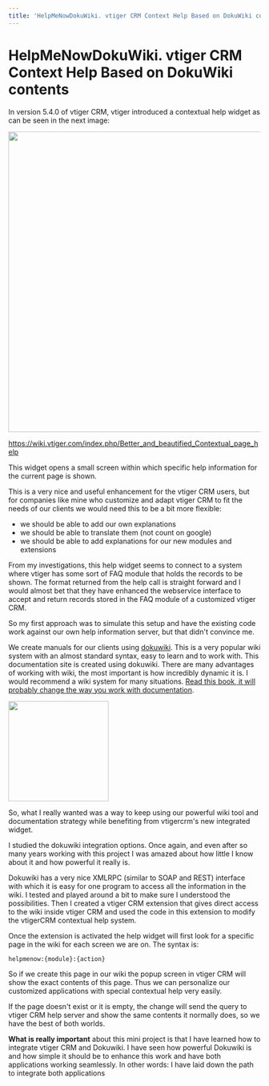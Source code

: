 ```yaml
---
title: 'HelpMeNowDokuWiki. vtiger CRM Context Help Based on DokuWiki contents'
---
```


HelpMeNowDokuWiki. vtiger CRM Context Help Based on DokuWiki contents
=====================================================================

In version 5.4.0 of vtiger CRM, vtiger introduced a contextual help
widget as can be seen in the next image:

<img src="/en/integrations/helpwidget.png" class="align-center" width="600" />

<https://wiki.vtiger.com/index.php/Better_and_beautified_Contextual_page_help>

This widget opens a small screen within which specific help information
for the current page is shown.

This is a very nice and useful enhancement for the vtiger CRM users, but
for companies like mine who customize and adapt vtiger CRM to fit the
needs of our clients we would need this to be a bit more flexible:

-   we should be able to add our own explanations
-   we should be able to translate them (not count on google)
-   we should be able to add explanations for our new modules and
    extensions

From my investigations, this help widget seems to connect to a system
where vtiger has some sort of FAQ module that holds the records to be
shown. The format returned from the help call is straight forward and I
would almost bet that they have enhanced the webservice interface to
accept and return records stored in the FAQ module of a customized
vtiger CRM.

So my first approach was to simulate this setup and have the existing
code work against our own help information server, but that didn't
convince me.

We create manuals for our clients using
[dokuwiki](https://www.dokuwiki.org/). This is a very popular wiki
system with an almost standard syntax, easy to learn and to work with.
This documentation site is created using dokuwiki. There are many
advantages of working with wiki, the most important is how incredibly
dynamic it is. I would recommend a wiki system for many situations.
[Read this book, it will probably change the way you work with
documentation](http://www.amazon.com/Wikipatterns-Stewart-Mader/dp/0470223626).

<img src="/en/integrations/wikipatterns.jpg" width="200" />

So, what I really wanted was a way to keep using our powerful wiki tool
and documentation strategy while benefiting from vtigercrm's new
integrated widget.

I studied the dokuwiki integration options. Once again, and even after
so many years working with this project I was amazed about how little I
know about it and how powerful it really is.

Dokuwiki has a very nice XMLRPC (similar to SOAP and REST) interface
with which it is easy for one program to access all the information in
the wiki. I tested and played around a bit to make sure I understood the
possibilities. Then I created a vtiger CRM extension that gives direct
access to the wiki inside vtiger CRM and used the code in this extension
to modify the vtigerCRM contextual help system.

Once the extension is activated the help widget will first look for a
specific page in the wiki for each screen we are on. The syntax is:

    helpmenow:{module}:{action}

So if we create this page in our wiki the popup screen in vtiger CRM
will show the exact contents of this page. Thus we can personalize our
customized applications with special contextual help very easily.

If the page doesn't exist or it is empty, the change will send the query
to vtiger CRM help server and show the same contents it normally does,
so we have the best of both worlds.

**What is really important** about this mini project is that I have
learned how to integrate vtiger CRM and Dokuwiki. I have seen how
powerful Dokuwiki is and how simple it should be to enhance this work
and have both applications working seamlessly. In other words: I have
laid down the path to integrate both applications
